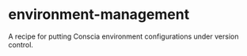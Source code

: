 # environment-management
A recipe for putting Conscia environment configurations under version control.
